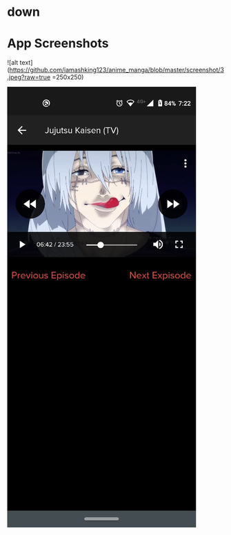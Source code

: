 # down
# App Screenshots


![alt text](https://github.com/iamashking123/anime_manga/blob/master/screenshot/3.jpeg?raw=true =250x250)

![alt text](https://github.com/iamashking123/anime_manga/blob/master/screenshot/5.jpeg?raw=true)


